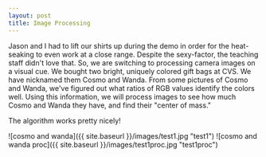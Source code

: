 ```yaml
---
layout: post
title: Image Processing
---
```


Jason and I had to lift our shirts up during the demo in order for the heat-seaking to even work at a close range. Despite the sexy-factor, the teaching staff didn't love that. So, we are switching to processing camera images on a visual cue. We bought two bright, uniquely colored gift bags at CVS. We have nicknamed them Cosmo and Wanda. From some pictures of Cosmo and Wanda, we've figured out what ratios of RGB values identify the colors well. Using this information, we will process images to see how much Cosmo and Wanda they have, and find their "center of mass." 

The algorithm works pretty nicely!

![cosmo and wanda]({{ site.baseurl }}/images/test1.jpg "test1")
![cosmo and wanda proc]({{ site.baseurl }}/images/test1proc.jpg "test1proc")

